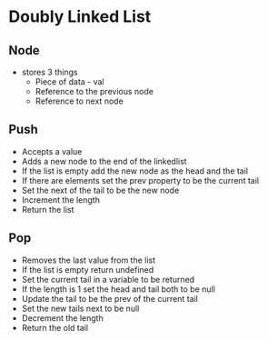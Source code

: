# Doubly Linked List

## Node

- stores 3 things
  - Piece of data - val
  - Reference to the previous node
  - Reference to next node

## Push

- Accepts a value
- Adds a new node to the end of the linkedlist
- If the list is empty add the new node as the head and the tail
- If there are elements set the prev property to be the current tail
- Set the next of the tail to be the new node
- Increment the length
- Return the list

## Pop

- Removes the last value from the list
- If the list is empty return undefined
- Set the current tail in a variable to be returned
- If the length is 1 set the head and tail both to be null
- Update the tail to be the prev of the current tail
- Set the new tails next to be null
- Decrement the length
- Return the old tail
